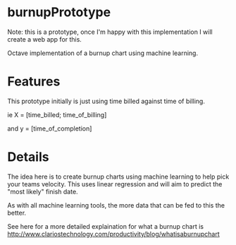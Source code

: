 burnupPrototype
===============

Note: this is a prototype, once I'm happy with this implementation I will create a web app for this.

Octave implementation of a burnup chart using machine learning.

Features
========

This prototype initially is just using time billed against time of billing.

ie X = [time_billed; time_of_billing]

and y = [time_of_completion]

Details
=======

The idea here is to create burnup charts using machine learning to help pick your teams velocity. This uses linear regression and will aim to predict the "most likely" finish date.

As with all machine learning tools, the more data that can be fed to this the better.

See here for a more detailed explaination for what a burnup chart is http://www.clariostechnology.com/productivity/blog/whatisaburnupchart
